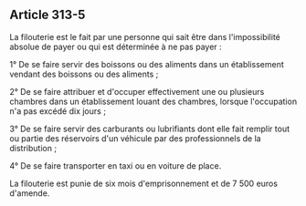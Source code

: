 Article 313-5
----
La filouterie est le fait par une personne qui sait être dans l'impossibilité
absolue de payer ou qui est déterminée à ne pas payer :

1° De se faire servir des boissons ou des aliments dans un établissement vendant
des boissons ou des aliments ;

2° De se faire attribuer et d'occuper effectivement une ou plusieurs chambres
dans un établissement louant des chambres, lorsque l'occupation n'a pas excédé
dix jours ;

3° De se faire servir des carburants ou lubrifiants dont elle fait remplir tout
ou partie des réservoirs d'un véhicule par des professionnels de la distribution
;

4° De se faire transporter en taxi ou en voiture de place.

La filouterie est punie de six mois d'emprisonnement et de 7 500 euros d'amende.
